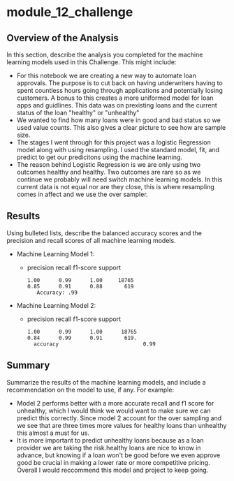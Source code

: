 # module_12_challenge
## Overview of the Analysis

In this section, describe the analysis you completed for the machine learning models used in this Challenge. This might include:

* For this notebook we are creating a new way to automate loan approvals. The purpose is to cut back on having underwriters having to spent countless hours going through applications and potentially losing customers. A bonus to this creates a more uniformed model for loan apps and guidlines. This data was on prexisting loans and the current status of the loan "healthy" or "unhealthy" 
* We wanted to find how many loans were in good and bad status so we used value counts. This also gives a clear picture to see how are sample size.
* The stages I went through for this project was a logistic Regression model along with using resampling. I used the standard model, fit, and predict to get our predicitons using the machine learning.
* The reason behind Logistic Regression is we are only using two outcomes healthy and healthy. Two outcomes are rare so as we continue we probably will need switch machine learning models. In this current data is not equal nor are they close, this is where resampling comes in affect and we use the over sampler.

## Results

Using bulleted lists, describe the balanced accuracy scores and the precision and recall scores of all machine learning models.

* Machine Learning Model 1:
  * precision    recall  f1-score   support

        1.00      0.99      1.00     18765
        0.85      0.91      0.88       619
           Accuracy: .99



* Machine Learning Model 2:
  * precision    recall     f1-score   support

        1.00      0.99      1.00      18765
        0.84      0.99      0.91       619.
          accuracy                           0.99    

## Summary

Summarize the results of the machine learning models, and include a recommendation on the model to use, if any. For example:
*  Model 2 performs better with a more accurate recall and f1 score for unhealthy, which I would think we would want to make sure we can predict this correctly. Since model 2 account for the over sampling and we see that are three times more values for healthy loans than unhealthy this almost a must for us.
* It is more important to predict unhealthy loans because as a loan provider we are taking the risk.healthy loans are nice to know in advance, but knowing if a loan won't be good before we even approve good be crucial in making a lower rate or more competitive pricing. Overall I would reccommend this model and project to keep going.

